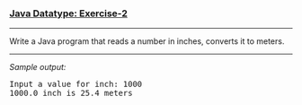 ### [Java Datatype: Exercise-2](https://www.w3resource.com/java-exercises/datatypes/java-datatype-exercise-2.php)

***
<p>Write a Java program that reads a number in inches, converts it to meters.<br>

***
_Sample output:_
<pre class="output">Input a value for inch: 1000                                                                                  
1000.0 inch is 25.4 meters
</pre>